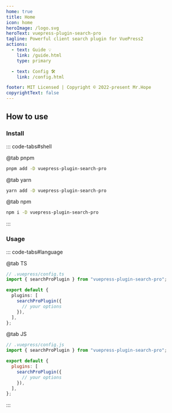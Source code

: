 ```yaml
---
home: true
title: Home
icon: home
heroImage: /logo.svg
heroText: vuepress-plugin-search-pro
tagline: Powerful client search plugin for VuePress2
actions:
  - text: Guide 💡
    link: /guide.html
    type: primary

  - text: Config 🛠
    link: /config.html

footer: MIT Licensed | Copyright © 2022-present Mr.Hope
copyrightText: false
---
```


## How to use

### Install

::: code-tabs#shell

@tab pnpm

```bash
pnpm add -D vuepress-plugin-search-pro
```

@tab yarn

```bash
yarn add -D vuepress-plugin-search-pro
```

@tab npm

```bash
npm i -D vuepress-plugin-search-pro
```

:::

### Usage

::: code-tabs#language

@tab TS

```ts
// .vuepress/config.ts
import { searchProPlugin } from "vuepress-plugin-search-pro";

export default {
  plugins: [
    searchProPlugin({
      // your options
    }),
  ],
};
```

@tab JS

```js
// .vuepress/config.js
import { searchProPlugin } from "vuepress-plugin-search-pro";

export default {
  plugins: [
    searchProPlugin({
      // your options
    }),
  ],
};
```

:::

<NetlifyBadge />

<script setup lang="ts">
import NetlifyBadge from "@NetlifyBadge";
</script>
